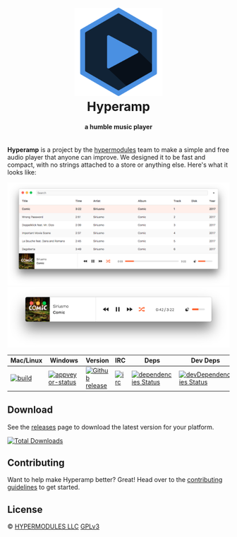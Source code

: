 <h1 align="center">
  <br>
  <a href="https://hypermodul.es">
    <img src="./docs/hyperamp-icon.png" alt="Hyperamp" width="200">
  </a>
  <br>
  Hyperamp
</h1>

<h4 align="center">
  a humble music player
  <br>
  <br>
</h4>

**Hyperamp** is a project by the [hypermodules](https://hypermodul.es/) team to make a simple and free audio player that anyone can improve. We designed it to be fast and compact, with no strings attached to a store or anything else. Here's what it looks like:

<div align="center">

![](docs/screenshot.png)
![](docs/screenshot-2.png)

</div>

Mac/Linux | Windows | Version | IRC | Deps | Dev Deps
--------- | ------- | ------- | --- | ---- | --------
[![build][build-img]][build-url] | [![appveyor-status][appveyor-img]][appveyor-url] |  [![Github release][release-version-img]][release-url] | [![irc][irc-img]][irc-url] | [![dependencies Status](https://david-dm.org/hypermodules/hyperamp/status.svg)](https://david-dm.org/hypermodules/hyperamp) | [![devDependencies Status](https://david-dm.org/hypermodules/hyperamp/dev-status.svg)](https://david-dm.org/hypermodules/hyperamp?type=dev)

## Download

See the [releases][release-url] page to download the latest version for your platform.

[![Total Downloads][release-downloads-img]][release-url]

## Contributing

Want to help make Hyperamp better? Great! Head over to the [contributing guidelines](CONTRIBUTING.md) to get started.

## License

© [HYPERMODULES LLC](https://hypermodul.es)
[GPLv3](LICENSE.md)

[stability-img]: https://img.shields.io/badge/stability-experimental-orange.svg
[stability-url]: https://nodejs.org/api/documentation.html#documentation_stability_index
[build-img]: https://img.shields.io/travis/hypermodules/hyperamp/master.svg
[build-url]: https://travis-ci.org/hypermodules/hyperamp
[standard-img]: https://img.shields.io/badge/code%20style-standard-brightgreen.svg
[standard-url]: https://github.com/feross/standard
[appveyor-img]: https://ci.appveyor.com/api/projects/status/so74ca9bg452qpny/branch/master?svg=true
[appveyor-url]: https://ci.appveyor.com/project/bcomnes/hyperamp/branch/master
[irc-url]: https://www.irccloud.com/invite?channel=%23hypermodules&amp;hostname=irc.freenode.net&amp;port=6697&amp;ssl=1
[irc-img]: https://img.shields.io/badge/freenode-%23hypermodules-1e72ff.svg
[release-version-img]: https://img.shields.io/github/release/hypermodules/hyperamp.svg
[release-downloads-img]: https://img.shields.io/github/downloads/hypermodules/hyperamp/total.svg
[release-url]: https://github.com/hypermodules/hyperamp/releases/latest
